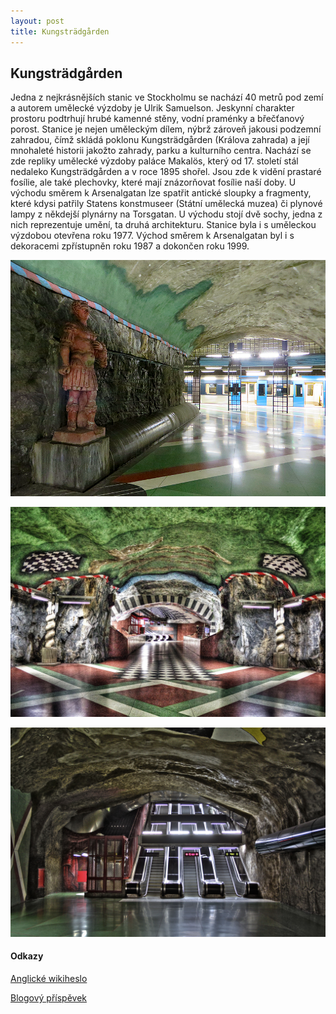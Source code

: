```yaml
---
layout: post
title: Kungsträdgården
---
```


## Kungsträdgården

Jedna z nejkrásnějších stanic ve Stockholmu se nachází 40 metrů pod zemí a autorem umělecké výzdoby je Ulrik Samuelson. Jeskynní charakter prostoru podtrhují hrubé kamenné stěny, vodní praménky a břečťanový porost. Stanice je nejen uměleckým dílem, nýbrž zároveň jakousi podzemní zahradou, čímž skládá poklonu Kungsträdgården (Králova zahrada) a její mnohaleté historii jakožto zahrady, parku a kulturního centra.
Nachází se zde repliky umělecké výzdoby paláce Makalös, který od 17. století stál nedaleko Kungsträdgården a v roce 1895 shořel.
Jsou zde k vidění prastaré fosílie, ale také plechovky, které mají znázorňovat fosílie naší doby.
U východu směrem k Arsenalgatan lze spatřit antické sloupky a fragmenty, které kdysi patřily Statens konstmuseer (Státní umělecká muzea) či plynové lampy z někdejší plynárny na Torsgatan. U východu stojí dvě sochy, jedna z nich reprezentuje umění, ta druhá architekturu.
Stanice byla i s uměleckou výzdobou otevřena roku 1977. Východ směrem k Arsenalgatan byl i s dekoracemi zpřístupněn roku 1987 a dokončen roku 1999.

![](/images/kungsträdgården/obr.jpg)

![](/images/kungsträdgården/obr1.jpg)

![](/images/kungsträdgården/obr2.jpg)

#### Odkazy
[Anglické wikiheslo](https://en.wikipedia.org/wiki/Kungstr%C3%A4dg%C3%A5rden_metro_station)

[Blogový příspěvek](http://www.stockholmourway.com/our-favourite-subway-stations-kungstradgarden/)